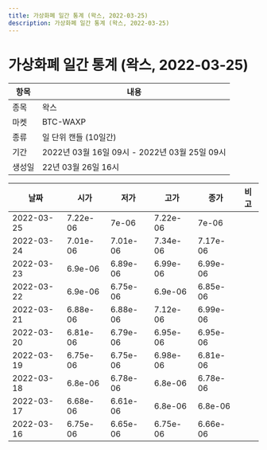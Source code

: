```yaml
---
title: 가상화폐 일간 통계 (왁스, 2022-03-25)
description: 가상화폐 일간 통계 (왁스, 2022-03-25)
---
```


가상화폐 일간 통계 (왁스, 2022-03-25)
===

|항목|내용|
|--|--|
|종목|왁스|
|마켓|BTC-WAXP|
|종류|일 단위 캔들 (10일간)|
|기간|2022년 03월 16일 09시 - 2022년 03월 25일 09시|
|생성일|22년 03월 26일 16시|


|날짜|시가|저가|고가|종가|비고|
|--|--|--|--|--|--|
|2022-03-25|7.22e-06|7e-06|7.22e-06|7e-06|    |
|2022-03-24|7.01e-06|7.01e-06|7.34e-06|7.17e-06|    |
|2022-03-23|6.9e-06|6.89e-06|6.99e-06|6.99e-06|    |
|2022-03-22|6.9e-06|6.75e-06|6.9e-06|6.85e-06|    |
|2022-03-21|6.88e-06|6.88e-06|7.12e-06|6.99e-06|    |
|2022-03-20|6.81e-06|6.79e-06|6.95e-06|6.95e-06|    |
|2022-03-19|6.75e-06|6.75e-06|6.98e-06|6.81e-06|    |
|2022-03-18|6.8e-06|6.78e-06|6.8e-06|6.78e-06|    |
|2022-03-17|6.68e-06|6.61e-06|6.8e-06|6.8e-06|    |
|2022-03-16|6.75e-06|6.65e-06|6.75e-06|6.66e-06|    |
